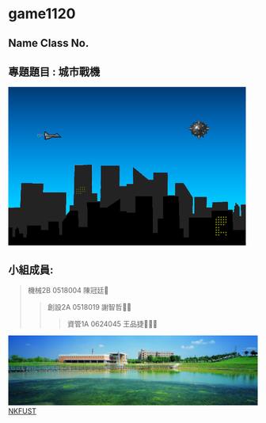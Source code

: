 # game1120

## Name Class No.

## 專題題目 : 城市戰機

![Game](game.png "實體照")

## 小組成員:

>機械2B 0518004 陳冠廷:star2:
>>創設2A 0518019 謝智哲:star2::star2:
>>>資管1A 0624045	王品捷:star2::star2::star2:


![NKFUST](NKFUST.jpg "第一科大")
[NKFUST](http://www.nkfust.edu.tw/bin/home.php)
